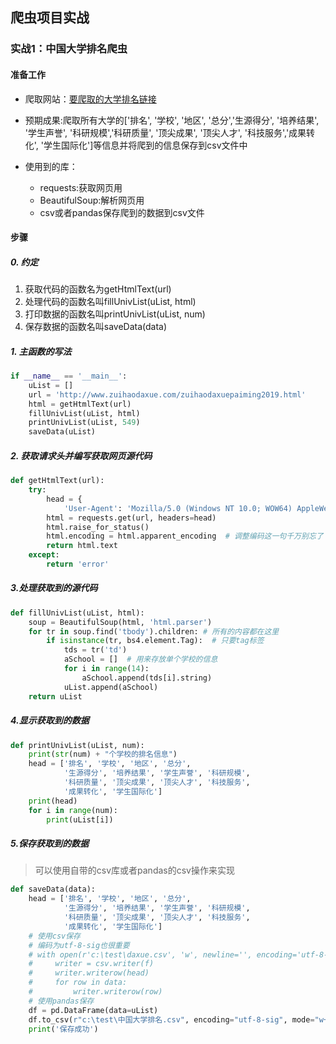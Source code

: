 ## 爬虫项目实战
### 实战1：中国大学排名爬虫
#### 准备工作
- 爬取网站：[要爬取的大学排名链接](http://www.zuihaodaxue.com/zuihaodaxuepaiming2019.html)

- 预期成果:爬取所有大学的['排名', '学校', '地区', '总分','生源得分', '培养结果', '学生声誉', '科研规模','科研质量', '顶尖成果', '顶尖人才', '科技服务','成果转化', '学生国际化']等信息并将爬到的信息保存到csv文件中

- 使用到的库：
   - requests:获取网页用
   - BeautifulSoup:解析网页用
   - csv或者pandas保存爬到的数据到csv文件

#### 步骤
##### 0. 约定
   1. 获取代码的函数名为getHtmlText(url)
   1. 处理代码的函数名叫fillUnivList(uList, html)
   1. 打印数据的函数名叫printUnivList(uList, num)
   1. 保存数据的函数名叫saveData(data)
##### 1. 主函数的写法

```py
if __name__ == '__main__':
    uList = []
    url = 'http://www.zuihaodaxue.com/zuihaodaxuepaiming2019.html'
    html = getHtmlText(url)
    fillUnivList(uList, html)
    printUnivList(uList, 549)
    saveData(uList)
```

##### 2. 获取请求头并编写获取网页源代码

```py
def getHtmlText(url):
    try:
        head = {
            'User-Agent': 'Mozilla/5.0 (Windows NT 10.0; WOW64) AppleWebKit/537.36 (KHTML, like Gecko) Chrome/63.0.3239.132 Safari/537.36'}
        html = requests.get(url, headers=head)
        html.raise_for_status()
        html.encoding = html.apparent_encoding  # 调整编码这一句千万别忘了
        return html.text
    except:
        return 'error'

```
##### 3.处理获取到的源代码
```py
def fillUnivList(uList, html):
    soup = BeautifulSoup(html, 'html.parser')
    for tr in soup.find('tbody').children: # 所有的内容都在这里
        if isinstance(tr, bs4.element.Tag):  # 只要tag标签
            tds = tr('td')
            aSchool = []  # 用来存放单个学校的信息
            for i in range(14):
                aSchool.append(tds[i].string)
            uList.append(aSchool)
    return uList
```
##### 4.显示获取到的数据
```py
def printUnivList(uList, num):
    print(str(num) + "个学校的排名信息")
    head = ['排名', '学校', '地区', '总分',
            '生源得分', '培养结果', '学生声誉', '科研规模',
            '科研质量', '顶尖成果', '顶尖人才', '科技服务',
            '成果转化', '学生国际化']
    print(head)
    for i in range(num):
        print(uList[i])
```
##### 5.保存获取到的数据
> 可以使用自带的csv库或者pandas的csv操作来实现
```py
def saveData(data):
    head = ['排名', '学校', '地区', '总分',
            '生源得分', '培养结果', '学生声誉', '科研规模',
            '科研质量', '顶尖成果', '顶尖人才', '科技服务',
            '成果转化', '学生国际化']
    # 使用csv保存
    # 编码为utf-8-sig也很重要
    # with open(r'c:\test\daxue.csv', 'w', newline='', encoding='utf-8-sig') as f:
    #     writer = csv.writer(f)
    #     writer.writerow(head)
    #     for row in data:
    #         writer.writerow(row)
    # 使用pandas保存
    df = pd.DataFrame(data=uList)
    df.to_csv(r"c:\test\中国大学排名.csv", encoding="utf-8-sig", mode="w+", header=head, index=False)
    print('保存成功')
```
